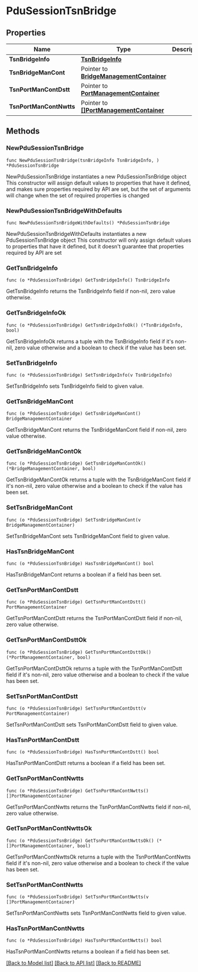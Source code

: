# PduSessionTsnBridge

## Properties

Name | Type | Description | Notes
------------ | ------------- | ------------- | -------------
**TsnBridgeInfo** | [**TsnBridgeInfo**](TsnBridgeInfo.md) |  | 
**TsnBridgeManCont** | Pointer to [**BridgeManagementContainer**](BridgeManagementContainer.md) |  | [optional] 
**TsnPortManContDstt** | Pointer to [**PortManagementContainer**](PortManagementContainer.md) |  | [optional] 
**TsnPortManContNwtts** | Pointer to [**[]PortManagementContainer**](PortManagementContainer.md) |  | [optional] 

## Methods

### NewPduSessionTsnBridge

`func NewPduSessionTsnBridge(tsnBridgeInfo TsnBridgeInfo, ) *PduSessionTsnBridge`

NewPduSessionTsnBridge instantiates a new PduSessionTsnBridge object
This constructor will assign default values to properties that have it defined,
and makes sure properties required by API are set, but the set of arguments
will change when the set of required properties is changed

### NewPduSessionTsnBridgeWithDefaults

`func NewPduSessionTsnBridgeWithDefaults() *PduSessionTsnBridge`

NewPduSessionTsnBridgeWithDefaults instantiates a new PduSessionTsnBridge object
This constructor will only assign default values to properties that have it defined,
but it doesn't guarantee that properties required by API are set

### GetTsnBridgeInfo

`func (o *PduSessionTsnBridge) GetTsnBridgeInfo() TsnBridgeInfo`

GetTsnBridgeInfo returns the TsnBridgeInfo field if non-nil, zero value otherwise.

### GetTsnBridgeInfoOk

`func (o *PduSessionTsnBridge) GetTsnBridgeInfoOk() (*TsnBridgeInfo, bool)`

GetTsnBridgeInfoOk returns a tuple with the TsnBridgeInfo field if it's non-nil, zero value otherwise
and a boolean to check if the value has been set.

### SetTsnBridgeInfo

`func (o *PduSessionTsnBridge) SetTsnBridgeInfo(v TsnBridgeInfo)`

SetTsnBridgeInfo sets TsnBridgeInfo field to given value.


### GetTsnBridgeManCont

`func (o *PduSessionTsnBridge) GetTsnBridgeManCont() BridgeManagementContainer`

GetTsnBridgeManCont returns the TsnBridgeManCont field if non-nil, zero value otherwise.

### GetTsnBridgeManContOk

`func (o *PduSessionTsnBridge) GetTsnBridgeManContOk() (*BridgeManagementContainer, bool)`

GetTsnBridgeManContOk returns a tuple with the TsnBridgeManCont field if it's non-nil, zero value otherwise
and a boolean to check if the value has been set.

### SetTsnBridgeManCont

`func (o *PduSessionTsnBridge) SetTsnBridgeManCont(v BridgeManagementContainer)`

SetTsnBridgeManCont sets TsnBridgeManCont field to given value.

### HasTsnBridgeManCont

`func (o *PduSessionTsnBridge) HasTsnBridgeManCont() bool`

HasTsnBridgeManCont returns a boolean if a field has been set.

### GetTsnPortManContDstt

`func (o *PduSessionTsnBridge) GetTsnPortManContDstt() PortManagementContainer`

GetTsnPortManContDstt returns the TsnPortManContDstt field if non-nil, zero value otherwise.

### GetTsnPortManContDsttOk

`func (o *PduSessionTsnBridge) GetTsnPortManContDsttOk() (*PortManagementContainer, bool)`

GetTsnPortManContDsttOk returns a tuple with the TsnPortManContDstt field if it's non-nil, zero value otherwise
and a boolean to check if the value has been set.

### SetTsnPortManContDstt

`func (o *PduSessionTsnBridge) SetTsnPortManContDstt(v PortManagementContainer)`

SetTsnPortManContDstt sets TsnPortManContDstt field to given value.

### HasTsnPortManContDstt

`func (o *PduSessionTsnBridge) HasTsnPortManContDstt() bool`

HasTsnPortManContDstt returns a boolean if a field has been set.

### GetTsnPortManContNwtts

`func (o *PduSessionTsnBridge) GetTsnPortManContNwtts() []PortManagementContainer`

GetTsnPortManContNwtts returns the TsnPortManContNwtts field if non-nil, zero value otherwise.

### GetTsnPortManContNwttsOk

`func (o *PduSessionTsnBridge) GetTsnPortManContNwttsOk() (*[]PortManagementContainer, bool)`

GetTsnPortManContNwttsOk returns a tuple with the TsnPortManContNwtts field if it's non-nil, zero value otherwise
and a boolean to check if the value has been set.

### SetTsnPortManContNwtts

`func (o *PduSessionTsnBridge) SetTsnPortManContNwtts(v []PortManagementContainer)`

SetTsnPortManContNwtts sets TsnPortManContNwtts field to given value.

### HasTsnPortManContNwtts

`func (o *PduSessionTsnBridge) HasTsnPortManContNwtts() bool`

HasTsnPortManContNwtts returns a boolean if a field has been set.


[[Back to Model list]](../README.md#documentation-for-models) [[Back to API list]](../README.md#documentation-for-api-endpoints) [[Back to README]](../README.md)


